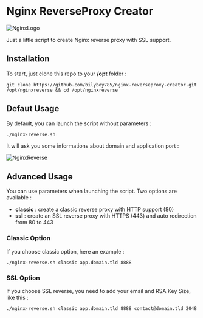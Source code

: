 # Nginx ReverseProxy Creator
![NginxLogo](https://www.nginx.com/resources/wiki/_static/img/logo.png)

Just a little script to create Nginx reverse proxy with SSL support.

## Installation
To start, just clone this repo to your **/opt** folder :
```
git clone https://github.com/bilyboy785/nginx-reverseproxy-creator.git /opt/nginxreverse && cd /opt/nginxreverse
```

## Defaut Usage
By default, you can launch the script without parameters :
```
./nginx-reverse.sh
```

It will ask you some informations about domain and application port :

![NginxReverse](https://goo.gl/W3NNUf)

## Advanced Usage
You can use parameters when launching the script. Two options are available :
 * **classic** : create a classic reverse proxy with HTTP support (80)
 * **ssl** : create an SSL reverse proxy with HTTPS (443) and auto redirection from 80 to 443
 
### Classic Option
If you choose classic option, here an example :
```
./nginx-reverse.sh classic app.domain.tld 8888
```
 
### SSL Option
If you choose SSL reverse, you need to add your email and RSA Key Size, like this :
```
./nginx-reverse.sh classic app.domain.tld 8888 contact@domain.tld 2048
```